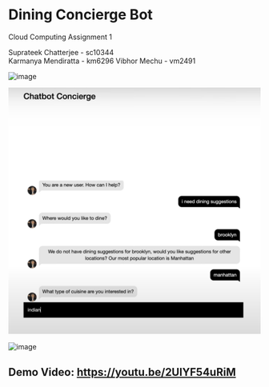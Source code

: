 # Dining Concierge Bot
Cloud Computing Assignment 1

Suprateek Chatterjee - sc10344   
Karmanya Mendiratta - km6296 
Vibhor Mechu - vm2491  

<img width="794" alt="image" src="https://github.com/suprateek-sc19/DiningConciergeBot/assets/44548664/234a6e05-f9ef-476c-bd12-7fae8982e461">

![](demo.png)

<img width="760" alt="image" src="https://github.com/suprateek-sc19/DiningConciergeBot/assets/44548664/adad6772-325b-4a86-a43e-e0d6ce5b9256">



## Demo Video: https://youtu.be/2UlYF54uRiM
